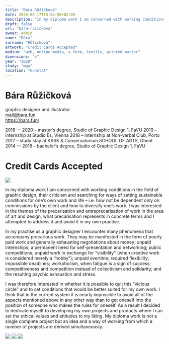```yaml
---
title: "Bára Růžičková"
date: 2020-08-17T15:02:56+02:00
description: "In my diploma work I am concerned with working conditions in the field of graphic design, their criticism and searching for ways of setting sustainable conditions for one’s own work and life – i.e. how not be dependent only on commissions by the client and how to diversify one’s work."
draft: false
url: "bara-ruzickova"
owner: admin
name: "Bára"
surname: "Růžičková"
artwork: "Credit Cards Accepted"
medium: "web, online media, a form, textile, printed matter"
dimensions: "x"
year: "2020"
study: "mga"
location: "kunstat"
---
```

# Bára Růžičková
graphic designer and illustrator  
mail@bara.fun  
https://bara.fun/

2018 — 2020 – master’s degree, Studio of Graphic Design 1, FaVU
2019 – internship at Studio Es, Vienna
2018 – internship at Non-verbal Club, Porto
2017 – study stay at KASK & Conservatorium SCHOOL OF ARTS, Ghent
2014 — 2018 – bachelor’s degree, Studio of Graphic Design 1, FaVU


<!-- SECTION BREAK -->
# Credit Cards Accepted

![](/2020/ruzickova/1.jpg)

In my diploma work I am concerned with working conditions in the field of graphic design, their criticism and searching for ways of setting sustainable conditions for one’s own work and life – i.e. how not be dependent only on commissions by the client and how to diversify one’s work. I was interested in the themes of the precarisation and entreprecarisation of work in the area of art and design, what precarisation represents in concrete terms and I attempted to address it and avoid it in my own practise.

In my practise as a graphic designer I encounter many phenomena that accompany precarious work. They may be manifested in the form of poorly paid work and generally exhausting negotiations about money; unpaid internships; a permanent need for self-presentation and networking; public competitions; unpaid work in exchange for “visibility" (when creative work is considered merely a “hobby”); unpaid overtime; required flexibility; impossible deadlines; workoholism, when fatigue is a sign of success; competitiveness and competition instead of collectivism and solidarity; and the resulting psychic exhaustion and stress.

I was therefore interested in whether it is possible to quit this “vicious circle" and to set conditions that would be better suited for my own work. I think that in the current system it is nearly impossible to avoid all of the aspects mentioned above in any other way than to get oneself into the position of someone who makes the rules for oneself. As a result I decided to dedicate myself to developing my own projects and products where I can set the ethical values and attitudes to my liking. My diploma work is not a single complete project but an idea and a way of working from which a number of projects are derived simultaneously.

![](/2020/ruzickova/2.jpg)
![](/2020/ruzickova/3.jpg)
![](/2020/ruzickova/4.jpg)
